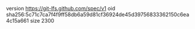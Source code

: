 version https://git-lfs.github.com/spec/v1
oid sha256:5c71c7ca7f4f9ff58db6a59d81cf36924de45d39756833362150c6ea4c15a661
size 2300
